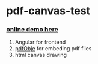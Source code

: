 # pdf-canvas-test 
### [online demo here](https://pdf-canvas.herokuapp.com/)  
1. Angular for frontend
2. [pdfObje](https://pdfobject.com/) for embeding pdf files
3. html canvas drawing
